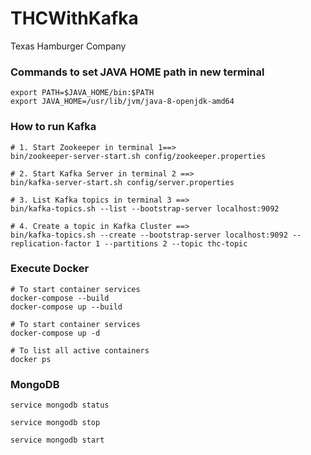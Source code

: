 # THCWithKafka
Texas Hamburger Company

### Commands to set JAVA HOME path in new terminal 
```
export PATH=$JAVA_HOME/bin:$PATH
export JAVA_HOME=/usr/lib/jvm/java-8-openjdk-amd64

```

### How to run Kafka
```
# 1. Start Zookeeper in terminal 1==>
bin/zookeeper-server-start.sh config/zookeeper.properties

# 2. Start Kafka Server in terminal 2 ==>
bin/kafka-server-start.sh config/server.properties

# 3. List Kafka topics in terminal 3 ==>
bin/kafka-topics.sh --list --bootstrap-server localhost:9092

# 4. Create a topic in Kafka Cluster ==>
bin/kafka-topics.sh --create --bootstrap-server localhost:9092 --replication-factor 1 --partitions 2 --topic thc-topic
```

### Execute Docker 

```
# To start container services
docker-compose --build
docker-compose up --build

# To start container services
docker-compose up -d

# To list all active containers
docker ps
```

### MongoDB 

```
service mongodb status

service mongodb stop

service mongodb start
```
